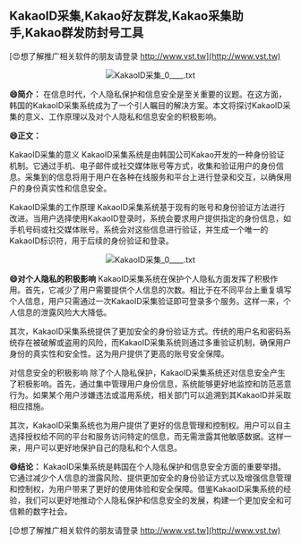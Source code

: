 ## **KakaoID采集,Kakao好友群发,Kakao采集助手,Kakao群发防封号工具**

[😍想了解推广相关软件的朋友请登录 http://www.vst.tw](http://www.vst.tw)

 <center><img src="https://vst.tw/MP4/tuiguang/png/3.png" alt="KakaoID采集_0____.txt"></center>

**😄简介：**
在信息时代，个人隐私保护和信息安全是至关重要的议题。在这方面，韩国的KakaoID采集系统成为了一个引人瞩目的解决方案。本文将探讨KakaoID采集的意义、工作原理以及对个人隐私和信息安全的积极影响。

**😄正文：**

KakaoID采集的意义
KakaoID采集系统是由韩国公司Kakao开发的一种身份验证机制。它通过手机、电子邮件或社交媒体账号等方式，收集和验证用户的身份信息。采集到的信息将用于用户在各种在线服务和平台上进行登录和交互，以确保用户的身份真实性和信息安全。

KakaoID采集的工作原理
KakaoID采集系统基于现有的账号和身份验证方法进行改进。当用户选择使用KakaoID登录时，系统会要求用户提供指定的身份信息，如手机号码或社交媒体账号。系统会对这些信息进行验证，并生成一个唯一的KakaoID标识符，用于后续的身份验证和登录。

 <center><img src="https://vst.tw/MP4/tuiguang/png/7.png" alt="KakaoID采集_0____.txt"></center>

**😄对个人隐私的积极影响**
KakaoID采集系统在保护个人隐私方面发挥了积极作用。首先，它减少了用户需要提供个人信息的次数。相比于在不同平台上重复填写个人信息，用户只需通过一次KakaoID采集验证即可登录多个服务。这样一来，个人信息的泄露风险大大降低。

其次，KakaoID采集系统提供了更加安全的身份验证方式。传统的用户名和密码系统存在被破解或盗用的风险，而KakaoID采集系统则通过多重验证机制，确保用户身份的真实性和安全性。这为用户提供了更高的账号安全保障。

对信息安全的积极影响 除了个人隐私保护，KakaoID采集系统还对信息安全产生了积极影响。首先，通过集中管理用户身份信息，系统能够更好地监控和防范恶意行为。如果某个用户涉嫌违法或滥用系统，相关部门可以追溯到其KakaoID并采取相应措施。

其次，KakaoID采集系统也为用户提供了更好的信息管理和控制权。用户可以自主选择授权给不同的平台和服务访问特定的信息，而无需泄露其他敏感数据。这样一来，用户可以更好地保护自己的隐私和个人信息。

**😄结论：**
KakaoID采集系统是韩国在个人隐私保护和信息安全方面的重要举措。它通过减少个人信息的泄露风险、提供更加安全的身份验证方式以及增强信息管理和控制权，为用户带来了更好的使用体验和安全保障。借鉴KakaoID采集系统的经验，我们可以更好地推动个人隐私保护和信息安全的发展，构建一个更加安全和可信赖的数字社会。

[😍想了解推广相关软件的朋友请登录 http://www.vst.tw](http://www.vst.tw)



